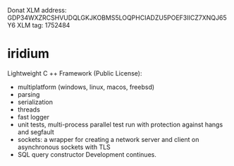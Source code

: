 Donat
XLM address: GDP34WXZRCSHVUDQLGKJKOBMS5LOQPHCIADZU5POEF3IICZ7XNQJ65Y6
XLM tag: 1752484

# iridium
Lightweight C ++ Framework (Public License):
  - multiplatform (windows, linux, macos, freebsd)
  - parsing
  - serialization
  - threads
  - fast logger
  - unit tests, multi-process parallel test run with protection against hangs and segfault 
  - sockets: a wrapper for creating a network server and client on asynchronous sockets with TLS
  - SQL query constructor
Development continues.
